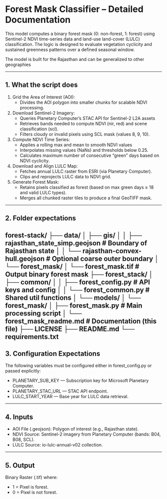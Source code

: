 # Forest Mask Classifier – Detailed Documentation

This model computes a binary forest mask (0: non-forest, 1: forest) using Sentinel-2 NDVI time-series data and land-use land-cover (LULC) classification. The logic is designed to evaluate vegetation cyclicity and sustained greenness patterns over a defined seasonal window.

The model is built for the Rajasthan and can be generalized to other geographies

---

## 1. What the script does

1. Grid the Area of Interest (AOI): 
   - Divides the AOI polygon into smaller chunks for scalable NDVI processing. 
2. Download Sentinel-2 Imagery:
   - Queries Planetary Computer’s STAC API for Sentinel-2 L2A assets
   - Retrieves bands needed to compute NDVI (nir, red) and scene classification (scl).
   - Filters cloudy or invalid pixels using SCL mask (values 8, 9, 10).  
3. Compute NDVI Time Series:
   - Applies a rolling max and mean to smooth NDVI values
   - Interpolates missing values (NaNs) and thresholds below 0.25.
   - Calculates maximum number of consecutive “green” days based on NDVI cyclicity.  
4. Download and Align LULC Map:
   - Fetches annual LULC raster from ESRI (via Planetary Computer).
   - Clips and reprojects LULC data to NDVI grid.
5. Generate Forest Mask:
   - Retains pixels classified as forest (based on max green days ≥ 18 and valid LULC types).
   - Merges all chunked raster tiles to produce a final GeoTIFF mask.
---

## 2. Folder expectations

forest-stack/
├── data/
│   ├── gis/
│   │   ├── rajasthan_state_simp.geojson      # Boundary of Rajasthan state
│   │   └── rajasthan-convex-hull.geojson     # Optional coarse outer boundary
│   └── forest_mask/
│       └── forest_mask.tif                   # Output binary forest mask
├── forest_stack/
│   ├── common/
│   │   ├── forest_config.py                  # API keys and config
│   │   └── forest_common.py                  # Shared util functions
│   └── models/
│       └── forest_mask/
│           ├── forest_mask.py                # Main processing script
│           └── forest_mask_readme.md         # Documentation (this file)
├── LICENSE
├── README.md
└── requirements.txt
---

## 3. Configuration Expectations

The following variables must be configured either in forest_config.py or passed explicitly:

- PLANETARY_SUB_KEY — Subscription key for Microsoft Planetary Computer.
- PLANETARY_STAC_URL — STAC API endpoint.
- LULC_START_YEAR — Base year for LULC data retrieval.
---

## 4. Inputs

- AOI File (.geojson): Polygon of interest (e.g., Rajasthan state).
- NDVI Source: Sentinel-2 imagery from Planetary Computer (bands: B04, B08, SCL).
- LULC Source: io-lulc-annual-v02 collection.
---

## 5. Output

Binary Raster (.tif) where:
 - 1 = Pixel is forest.
 - 0 = Pixel is not forest.


